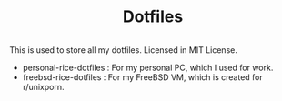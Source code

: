 <div style="display: flex; justify-content: center;" align="center">
		<h1>Dotfiles</h1>
</div>

This is used to store all my dotfiles.
Licensed in MIT License.

- personal-rice-dotfiles : For my personal PC, which I used for work.
- freebsd-rice-dotfiles : For my FreeBSD VM, which is created for r/unixporn.
